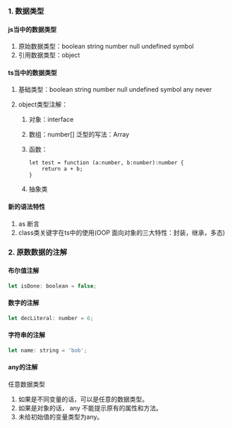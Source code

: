### 1. 数据类型
#### js当中的数据类型

1. 原始数据类型：boolean string number null undefined symbol
2. 引用数据类型：object

#### ts当中的数据类型

1. 基础类型：boolean string number null undefined symbol any never

2. object类型注解：
   1. 对象：interface 
   
   2. 数组：number[] 泛型的写法：Array<number>
   
   3. 函数：
   
      ```tsx
      let test = function (a:number, b:number):number {
          return a + b;
      }
      ```
   
   4. 抽象类

#### 新的语法特性

1. as 断言
2. class类关键字在ts中的使用(OOP 面向对象的三大特性：封装，继承，多态)

### 2. 原数数据的注解

#### 布尔值注解

```jsx
let isDone: boolean = false;
```



#### 数字的注解

```jsx
let decLiteral: number = 6;
```



#### 字符串的注解

```jsx
let name: string = 'bob';
```



#### any的注解

任意数据类型

1. 如果是不同变量的话，可以是任意的数据类型。
2. 如果是对象的话， any 不能提示原有的属性和方法。
3. 未给初始值的变量类型为any。















































































































































